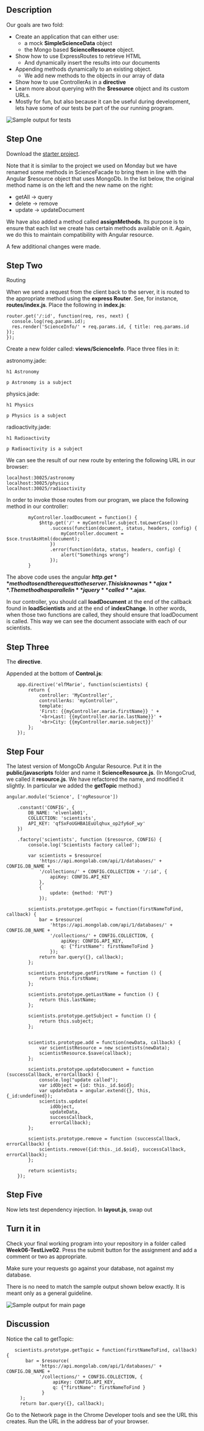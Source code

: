 ## Description

Our goals are two fold:

- Create an application that can either use:
    -  a mock **SimpleScienceData** object 
    -  the Mongo based  **ScienceResource** object.
- Show how to use ExpressRoutes to retrieve HTML
    - And dynamically insert the results into our documents
- Appending methods dynamically to an existing object.
    - We add new methods to the objects in our array of data
- Show how to use ControllerAs in a **directive**
- Learn more about querying with the **$resource** object and its custom URLs.
- Mostly for fun, but also because it can be useful during development, lets have some of our tests be part of the our running program.

![Sample output for tests](https://s3.amazonaws.com/bucket01.elvenware.com/images/AngularScienceFacadeUi01.png)


## Step One

Download the [starter project](https://drive.google.com/file/d/0B25UTAlOfPRGSTNRRk5qVkF1eTg/view?usp=sharing).

Note that it is similar to the project we used on Monday but we have renamed some methods in ScienceFacade to bring them in line with the Angular $resource object that uses MongoDb. In the list below, the original method name is on the left and the new name on the right: 

- getAll -> query
- delete -> remove
- update -> updateDocument

We have also added a method called **assignMethods**. Its purpose is to ensure that each list we create has certain methods available on it. Again, we do this to maintain compatibility with Angular resource. 

A few additional changes were made.

## Step Two 

Routing

When we send a request from the client back to the server, it is routed to the appropriate method using the **express Router**. See, for instance, **routes/index.js**. Place the following in **index.js**:

```
router.get('/:id', function(req, res, next) {
  console.log(req.params.id);
  res.render('ScienceInfo/' + req.params.id, { title: req.params.id });
});

``` 

Create a new folder called: **views/ScienceInfo**. Place three files in it:

astronomy.jade:

```
h1 Astronomy

p Astronomy is a subject
```

physics.jade:

```
h1 Physics

p Physics is a subject
```

radioactivity.jade:

```
h1 Radioactivity

p Radioactivity is a subject
```

We can see the result of our new route by entering the following URL in our browser:

    localhost:30025/astronomy
    localhost:30025/physics
    localhost:30025/radioactivity 

In order to invoke those routes from our program, we place the following method in our controller:

```
        myController.loadDocument = function() {
            $http.get('/' + myController.subject.toLowerCase())
                .success(function(document, status, headers, config) {
                    myController.document = $sce.trustAsHtml(document);
                })
                .error(function(data, status, headers, config) {
                    alert("Somethings wrong")
                });
        }
```

The above code uses the angular **$http.get** method to send the request to the server. This is known as **ajax**. The method has parallel in **jquery** called **$.ajax**.

In our controller, you should call **loadDocument** at the end of the callback found in **loadScientists** and at the end of **indexChange**. In other words, when those two functions are called, they should ensure that loadDocument is called. This way we can see the document associate with each of our scientists.

## Step Three

The **directive**.

Appended at the bottom of **Control.js**: 

```
    app.directive('elfMarie', function(scientists) {
        return {
            controller: 'MyController',
            controllerAs: 'myController',
            template:
            'First: {{myController.marie.firstName}} ' +
            '<br>Last: {{myController.marie.lastName}}' +
            '<br>City: {{myController.marie.subject}}'
        };
    });
 ```

## Step Four

The latest version of MongoDb Angular Resource. Put it in the **public/javascripts** folder and name it **ScienceResource.js**. (In MongoCrud, we called it **resource.js**. We have refactored the name, and modified it slightly. In particular we added the **getTopic** method.)

```
angular.module('Science', ['ngResource'])

    .constant('CONFIG', {
        DB_NAME: 'elvenlab01',
        COLLECTION: 'scientists',
        API_KEY: 'qfSxFoUGHBA1EuUlqhux_op2fy6oF_wy'
    })

    .factory('scientists', function ($resource, CONFIG) {
        console.log('Scientists factory called');

        var scientists = $resource(
            'https://api.mongolab.com/api/1/databases/' + CONFIG.DB_NAME +
            '/collections/' + CONFIG.COLLECTION + '/:id', {
                apiKey: CONFIG.API_KEY
            },
            {
                update: {method: 'PUT'}
            });

        scientists.prototype.getTopic = function(firstNameToFind, callback) {
            bar = $resource(
                'https://api.mongolab.com/api/1/databases/' + CONFIG.DB_NAME +
                '/collections/' + CONFIG.COLLECTION, {
                    apiKey: CONFIG.API_KEY,
                    q: {"firstName": firstNameToFind }
                });
            return bar.query({}, callback);
        };

        scientists.prototype.getFirstName = function () {
            return this.firstName;
        };

        scientists.prototype.getLastName = function () {
            return this.lastName;
        };

        scientists.prototype.getSubject = function () {
            return this.subject;
        };


        scientists.prototype.add = function(newData, callback) {
            var scientistResource = new scientists(newData);
            scientistResource.$save(callback);
        };

        scientists.prototype.updateDocument = function (successCallback, errorCallback) {
            console.log("update called");
            var idObject = {id: this._id.$oid};
            var updateData = angular.extend({}, this, {_id:undefined});
            scientists.update(
                idObject,
                updateData,
                successCallback,
                errorCallback);
        };

        scientists.prototype.remove = function (successCallback, errorCallback) {
            scientists.remove({id:this._id.$oid}, successCallback, errorCallback);
        };

        return scientists;
    });
```

## Step Five

Now lets test dependency injection. In **layout.js**, swap out

## Turn it in

Check your final working program into your repository in a folder called **Week06-TestLive02**. Press the submit button for the assignment and add a comment or two as appropriate.

Make sure your requests go against your database, not against my database.

There is no need to match the sample output shown below exactly. It is meant only as a general guideline.

![Sample output for main page](https://s3.amazonaws.com/bucket01.elvenware.com/images/AngularScienceFacadeUi02.png)

## Discussion

Notice the call to getTopic:

```
   scientists.prototype.getTopic = function(firstNameToFind, callback) {
       bar = $resource(
            'https://api.mongolab.com/api/1/databases/' + CONFIG.DB_NAME +
            '/collections/' + CONFIG.COLLECTION, {
                 apiKey: CONFIG.API_KEY,
                 q: {"firstName": firstNameToFind }
             }
     );
     return bar.query({}, callback);
```

Go to the Network page in the Chrome Developer tools and see the URL this creates. Run the URL in the address bar of your browser.  
